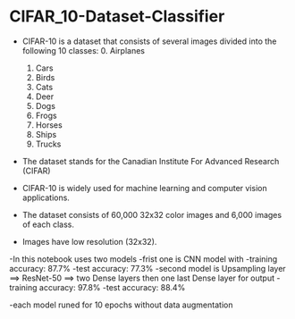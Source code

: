 # CIFAR_10-Dataset-Classifier
- CIFAR-10 is a dataset that consists of several images divided into the following 10 classes:
    0. Airplanes
    1. Cars
    2. Birds
    3. Cats
    4. Deer
    5. Dogs
    6. Frogs
    7. Horses
    8. Ships
    9. Trucks

- The dataset stands for the Canadian Institute For Advanced Research (CIFAR)
- CIFAR-10 is widely used for machine learning and computer vision applications.
- The dataset consists of 60,000 32x32 color images and 6,000 images of each class.
- Images have low resolution (32x32).

-In this notebook uses two models
-frist one is CNN model with 
    -training accuracy: 87.7%
    -test accuracy: 77.3%
-second model is Upsampling layer ==> ResNet-50 ==> two Dense layers then one last Dense layer for output
    -training accuracy: 97.8%
    -test accuracy: 88.4%

-each model runed for 10 epochs without data augmentation
